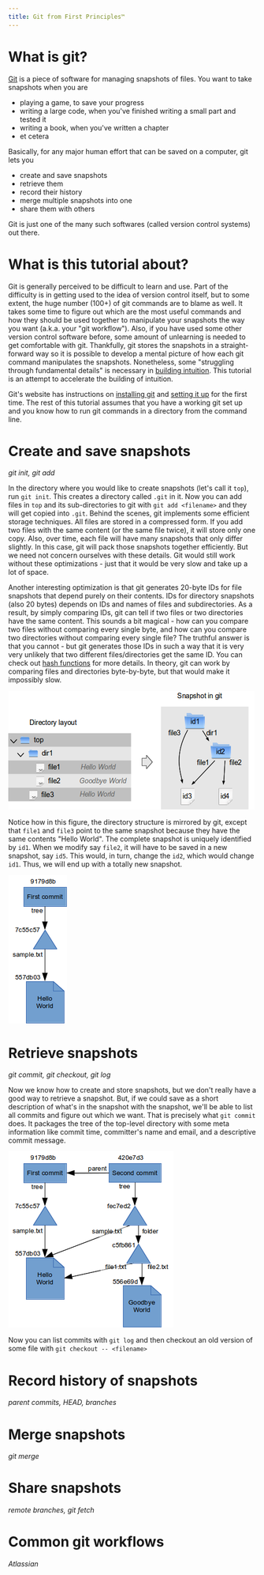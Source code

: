 ```yaml
---
title: Git from First Principles™
---
```


# What is git?

[Git] is a piece of software for managing snapshots of files. You want to take
snapshots when you are

- playing a game, to save your progress
- writing a large code, when you've finished writing a small part and tested it
- writing a book, when you've written a chapter
- et cetera

Basically, for any major human effort that can be saved on a computer, git lets
you

- create and save snapshots
- retrieve them
- record their history
- merge multiple snapshots into one
- share them with others

Git is just one of the many such softwares (called version control systems) out
there. 

# What is this tutorial about?

Git is generally perceived to be difficult to learn and use. Part of the
difficulty is in getting used to the idea of version control itself, but to some
extent, the huge number (100+) of git commands are to blame as well. It takes
some time to figure out which are the most useful commands and how they should
be used together to manipulate your snapshots the way you want (a.k.a. your "git
workflow"). Also, if you have used some other version control software before,
some amount of unlearning is needed to get comfortable with git. Thankfully, git
stores the snapshots in a straight-forward way so it is possible to develop a
mental picture of how each git command manipulates the snapshots. Nonetheless, some
"struggling through fundamental details" is necessary in [building intuition].
This tutorial is an attempt to accelerate the building of intuition.

Git's website has instructions on [installing git] and [setting it up] for the
first time. The rest of this tutorial assumes that you have a working git set up
and you know how to run git commands in a directory from the command line.

# Create and save snapshots
*git init, git add*

In the directory where you would like to create snapshots (let's call it `top`),
run `git init`. This creates a directory called `.git` in it. Now you can add
files in `top` and its sub-directories to git with `git add <filename>` and they
will get copied into `.git`. Behind the scenes, git implements some efficient
storage techniques. All files are stored in a compressed form. If you add two
files with the same content (or the same file twice), it will store only one
copy. Also, over time, each file will have many snapshots that only differ
slightly. In this case, git will pack those snapshots together efficiently. But
we need not concern ourselves with these details. Git would still work without
these optimizations - just that it would be very slow and take up a lot of
space. 

Another interesting optimization is that git generates 20-byte IDs for file
snapshots that depend purely on their contents. IDs for directory snapshots
(also 20 bytes) depends on IDs and names of files and subdirectories. As a
result, by simply comparing IDs, git can tell if two files or two directories
have the same content. This sounds a bit magical - how can you compare two files
without comparing every single byte, and how can you compare two directories
without comparing every single file? The truthful answer is that you cannot -
but git generates those IDs in such a way that it is very very unlikely that two
different files/directories get the same ID. You can check out [hash functions]
for more details. In theory, git can work by comparing files and directories
byte-by-byte, but that would make it impossibly slow.

![](/images/git-1.png)

Notice how in this figure, the directory structure is mirrored by git, except
that `file1` and `file3` point to the same snapshot because they have the same
contents "Hello World". The complete snapshot is uniquely identified by `id1`.
When we modify say `file2`, it will have to be saved in a new snapshot, say
`id5`. This would, in turn, change the `id2`, which would change `id1`. Thus, we
will end up with a totally new snapshot.

![](/images/git-2.png)

# Retrieve snapshots
*git commit, git checkout, git log*

Now we know how to create and store snapshots, but we don't really have a good
way to retrieve a snapshot. But, if we could save as a short description
of what's in the snapshot with the snapshot, we'll be able to list all commits
and figure out which we want. That is precisely what `git commit` does. It
packages the tree of the top-level directory with some meta information like
commit time, committer's name and email, and a descriptive commit message.

![](images/git-3.png)

Now you can list commits with `git log` and then checkout an old version of some
file with `git checkout -- <filename>`

# Record history of snapshots
*parent commits, HEAD, branches*

# Merge snapshots
*git merge*

# Share snapshots
*remote branches, git fetch*

# Common git workflows
*Atlassian*

[Git]: http://www.git-scm.com
[building intuition]: http://byorgey.wordpress.com/2009/01/12/abstraction-intuition-and-the-monad-tutorial-fallacy
[installing git]: http://git-scm.com/book/en/Getting-Started-Installing-Git
[setting it up]: http://git-scm.com/book/en/Getting-Started-First-Time-Git-Setup
[hash functions]: http://en.wikipedia.org/wiki/Hash_function
